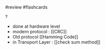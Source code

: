 #review #flashcards 

?
- done at hardware level
- modern protocol : [[CRC]]
- Old protocol [[Hamming Code]]
- in Transport Layer : [[check sum method]]

